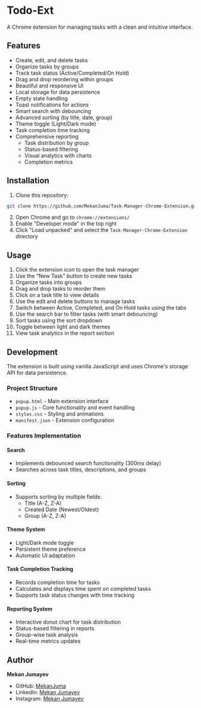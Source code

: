 # Todo-Ext

A Chrome extension for managing tasks with a clean and intuitive interface.

## Features

- Create, edit, and delete tasks
- Organize tasks by groups
- Track task status (Active/Completed/On Hold)
- Drag and drop reordering within groups
- Beautiful and responsive UI
- Local storage for data persistence
- Empty state handling
- Toast notifications for actions
- Smart search with debouncing
- Advanced sorting (by title, date, group)
- Theme toggle (Light/Dark mode)
- Task completion time tracking
- Comprehensive reporting
  - Task distribution by group
  - Status-based filtering
  - Visual analytics with charts
  - Completion metrics

## Installation

1. Clone this repository:
```bash
git clone https://github.com/MekanJuma/Task-Manager-Chrome-Extension.git
```

2. Open Chrome and go to `chrome://extensions/`
3. Enable "Developer mode" in the top right
4. Click "Load unpacked" and select the `Task-Manager-Chrome-Extension` directory

## Usage

1. Click the extension icon to open the task manager
2. Use the "New Task" button to create new tasks
3. Organize tasks into groups
4. Drag and drop tasks to reorder them
5. Click on a task title to view details
6. Use the edit and delete buttons to manage tasks
7. Switch between Active, Completed, and On Hold tasks using the tabs
8. Use the search bar to filter tasks (with smart debouncing)
9. Sort tasks using the sort dropdown
10. Toggle between light and dark themes
11. View task analytics in the report section

## Development

The extension is built using vanilla JavaScript and uses Chrome's storage API for data persistence.

### Project Structure

- `popup.html` - Main extension interface
- `popup.js` - Core functionality and event handling
- `styles.css` - Styling and animations
- `manifest.json` - Extension configuration

### Features Implementation

#### Search
- Implements debounced search functionality (300ms delay)
- Searches across task titles, descriptions, and groups

#### Sorting
- Supports sorting by multiple fields:
  - Title (A-Z, Z-A)
  - Created Date (Newest/Oldest)
  - Group (A-Z, Z-A)

#### Theme System
- Light/Dark mode toggle
- Persistent theme preference
- Automatic UI adaptation

#### Task Completion Tracking
- Records completion time for tasks
- Calculates and displays time spent on completed tasks
- Supports task status changes with time tracking

#### Reporting System
- Interactive donut chart for task distribution
- Status-based filtering in reports
- Group-wise task analysis
- Real-time metrics updates

## Author

**Mekan Jumayev**
- GitHub: [MekanJuma](https://github.com/MekanJuma)
- LinkedIn: [Mekan Jumayev](https://www.linkedin.com/in/mekanjuma)
- Instagram: [Mekan Jumayev](https://www.instagram.com/jumaevmekan)
